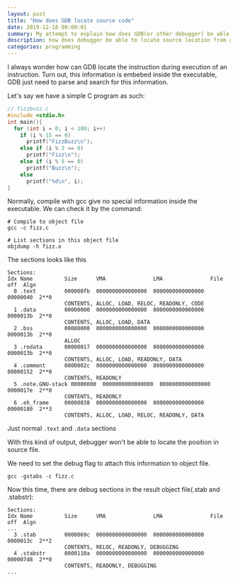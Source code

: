```yaml
---
layout: post
title: "How does GDB locate source code"
date: 2019-12-18 00:00:01
summary: My attempt to explain how does GDB(or other debugger) be able to locate source location.
description: how does debugger be able to locate source location from an executable
categories: programming
---
```


I always wonder how can GDB locate the instruction during execution of an instruction. 
Turn out, this information is embebed inside the executable, GDB just need to parse and search for this information.

Let's say we have a simple C program as such:

~~~c
// fizzbuzz.c
#include <stdio.h>
int main(){
  for (int i = 0; i < 100; i++)
    if (i % 15 == 0)
      printf("FizzBuzz\n");
    else if (i % 3 == 0)
      printf("Fizz\n");
    else if (i % 5 == 0)
      printf("Buzz\n");
    else
      printf("%d\n", i);
}
~~~

Normally, compile with gcc give no special information inside the executable. We can check it by the command:

~~~
# Compile to object file
gcc -c fizz.c

# List sections in this object file
objdump -h fizz.o
~~~

The sections looks like this

~~~
Sections:
Idx Name          Size      VMA               LMA               File off  Algn
  0 .text         000000fb  0000000000000000  0000000000000000  00000040  2**0
                  CONTENTS, ALLOC, LOAD, RELOC, READONLY, CODE
  1 .data         00000000  0000000000000000  0000000000000000  0000013b  2**0
                  CONTENTS, ALLOC, LOAD, DATA
  2 .bss          00000000  0000000000000000  0000000000000000  0000013b  2**0
                  ALLOC
  3 .rodata       00000017  0000000000000000  0000000000000000  0000013b  2**0
                  CONTENTS, ALLOC, LOAD, READONLY, DATA
  4 .comment      0000002c  0000000000000000  0000000000000000  00000152  2**0
                  CONTENTS, READONLY
  5 .note.GNU-stack 00000000  0000000000000000  0000000000000000  0000017e  2**0
                  CONTENTS, READONLY
  6 .eh_frame     00000038  0000000000000000  0000000000000000  00000180  2**3
                  CONTENTS, ALLOC, LOAD, RELOC, READONLY, DATA
~~~

Just normal `.text` and `.data` sections

With this kind of output, debugger won't be able to locate the position in source file.

We need to set the debug flag to attach this information to object file.

~~~
gcc -gstabs -c fizz.c
~~~

Now this time, there are debug sections in the result object file(.stab and .stabstr):

~~~
Sections:
Idx Name          Size      VMA               LMA               File off  Algn
... 
  3 .stab         0000069c  0000000000000000  0000000000000000  0000013c  2**2
                  CONTENTS, RELOC, READONLY, DEBUGGING
  4 .stabstr      0000110a  0000000000000000  0000000000000000  000007d8  2**0
                  CONTENTS, READONLY, DEBUGGING
...
~~~
